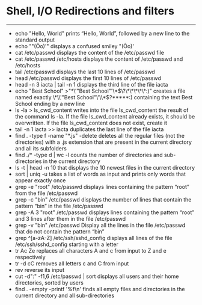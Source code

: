 # Shell, I/O Redirections and filters
***
- echo "Hello, World" prints “Hello, World”, followed by a new line to the standard output
- echo "\"(Ôo)'" displays a confused smiley "(Ôo)'
- cat /etc/passwd displays the content of the /etc/passwd file
- cat /etc/passwd /etc/hosts displays the content of /etc/passwd and /etc/hosts
- tail /etc/passwd displays the last 10 lines of /etc/passwd
- head /etc/passwd displays the first 10 lines of /etc/passwd
- head -n 3 iacta | tail -n 1 displays the third line of the file iacta
- echo "Best School" >"\*\\\'\"Best School\"\'\\\*$\?\*\*\*\*\*:)" creates a file named exactly \*\\'"Best School"\'\\*$\?\*\*\*\*\*:) containing the text Best School ending by a new line
- ls -la > ls_cwd_content writes into the file ls_cwd_content the result of the command ls -la. If the file ls_cwd_content already exists, it should be overwritten. If the file ls_cwd_content does not exist, create it
- tail -n 1 iacta >> iacta duplicates the last line of the file iacta
- find . -type f -name "*.js" -delete deletes all the regular files (not the directories) with a .js extension that are present in the current directory and all its subfolders
- find ./* -type d | wc -l counts the number of directories and sub-directories in the current directory
- ls -t | head -n 10 that displays the 10 newest files in the current directory
- sort | uniq -u takes a list of words as input and prints only words that appear exactly once
- grep -e "root" /etc/passwd displays lines containing the pattern “root” from the file /etc/passwd
- grep -c "bin" /etc/passwd displays the number of lines that contain the pattern “bin” in the file /etc/passwd
- grep -A 3 "root" /etc/passwd displays lines containing the pattern “root” and 3 lines after them in the file /etc/passwd
- grep -v "bin" /etc/passwd Display all the lines in the file /etc/passwd that do not contain the pattern “bin”
- grep ^[a-zA-Z] /etc/ssh/sshd_config displays all lines of the file /etc/ssh/sshd_config starting with a letter
- tr Ac Ze replaces all characters A and c from input to Z and e respectively
- tr -d cC removes all letters c and C from input
- rev reverse its input
- cut -d":" -f1,6 /etc/passwd | sort displays all users and their home directories, sorted by users
- find . -empty -printf '%f\n' finds all empty files and directories in the current directory and all sub-directories
